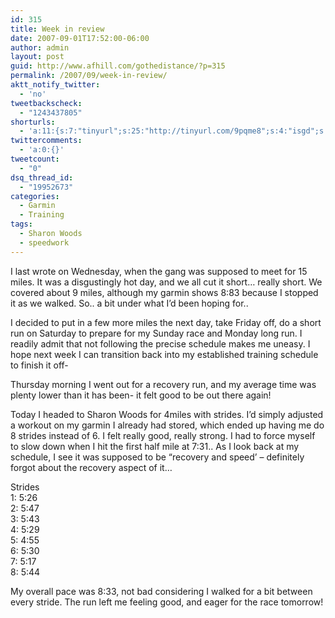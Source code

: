 ```yaml
---
id: 315
title: Week in review
date: 2007-09-01T17:52:00-06:00
author: admin
layout: post
guid: http://www.afhill.com/gothedistance/?p=315
permalink: /2007/09/week-in-review/
aktt_notify_twitter:
  - 'no'
tweetbackscheck:
  - "1243437805"
shorturls:
  - 'a:11:{s:7:"tinyurl";s:25:"http://tinyurl.com/9pqme8";s:4:"isgd";s:17:"http://is.gd/fEdj";s:5:"bitly";s:19:"http://bit.ly/17kNf";s:5:"snipr";s:22:"http://snipr.com/9x6bp";s:5:"snurl";s:22:"http://snurl.com/9x6bp";s:7:"snipurl";s:24:"http://snipurl.com/9x6bp";s:4:"trim";s:17:"http://tr.im/5hpp";s:5:"adjix";s:207:"(10 Jan 2008 temporary restriction: API requires valid partnerID or partnerEmail key in request. Contact us if this affects you.) Invalid Adjix request. API documentation @ http://web.adjix.com/AdjixAPI.html";s:4:"advu";s:203:"(10 Jan 2008 temporary restriction: API requires valid partnerID or partnerEmail key in request. Contact us if this affects you.) Invalid Adjix request. API documentation @ http://web.ad.vu/AdjixAPI.html";s:4:"zima";s:19:"http://zi.ma/f9e0fc";s:9:"permalink";s:59:"http://www.afhill.com/gothedistance/2007/09/week-in-review/";}'
twittercomments:
  - 'a:0:{}'
tweetcount:
  - "0"
dsq_thread_id:
  - "19952673"
categories:
  - Garmin
  - Training
tags:
  - Sharon Woods
  - speedwork
---
```

I last wrote on Wednesday, when the gang was supposed to meet for 15 miles. It was a disgustingly hot day, and we all cut it short&#8230; really short. We covered about 9 miles, although my garmin shows 8:83 because I stopped it as we walked. So.. a bit under what I&#8217;d been hoping for..

I decided to put in a few more miles the next day, take Friday off, do a short run on Saturday to prepare for my Sunday race and Monday long run. I readily admit that not following the precise schedule makes me uneasy. I hope next week I can transition back into my established training schedule to finish it off-

Thursday morning I went out for a recovery run, and my average time was plenty lower than it has been- it felt good to be out there again! 

Today I headed to Sharon Woods for 4miles with strides. I&#8217;d simply adjusted a workout on my garmin I already had stored, which ended up having me do 8 strides instead of 6. I felt really good, really strong. I had to force myself to slow down when I hit the first half mile at 7:31.. As I look back at my schedule, I see it was supposed to be &#8220;recovery and speed&#8217; &#8211; definitely forgot about the recovery aspect of it&#8230;

Strides  
1: 5:26  
2: 5:47  
3: 5:43  
4: 5:29  
5: 4:55  
6: 5:30  
7: 5:17  
8: 5:44

My overall pace was 8:33, not bad considering I walked for a bit between every stride. The run left me feeling good, and eager for the race tomorrow!
